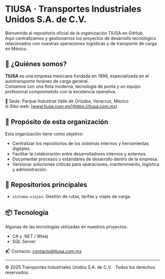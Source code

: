 # TIUSA · Transportes Industriales Unidos S.A. de C.V.

Bienvenido al repositorio oficial de la organización TIUSA en GitHub.  
Aquí centralizamos y gestionamos los proyectos de desarrollo tecnológico relacionados con nuestras operaciones logísticas y de transporte de carga en México.

## 🚛 ¿Quiénes somos?

**TIUSA** es una empresa mexicana fundada en 1998, especializada en el autotransporte foráneo de carga general.  
Contamos con una flota moderna, tecnología de punta y un equipo profesional comprometido con la excelencia operativa.

📍 Sede: Parque Industrial Valle de Orizaba, Veracruz, México  
🌐 Sitio web: [www.tiusa.com.mx](https://tiusa.com.mx)

## 🎯 Propósito de esta organización

Esta organización tiene como objetivo:

- Centralizar los repositorios de los sistemas internos y herramientas digitales.
- Facilitar la colaboración entre desarrolladores internos y externos.
- Documentar procesos y estándares de desarrollo dentro de la empresa.
- Versionar soluciones críticas para operaciones, mantenimiento, logística y administración.

## 📁 Repositorios principales

- `sistema-viajes`: Gestión de rutas, tarifas y viajes de carga.

## 📦 Tecnología

Algunas de las tecnologías utilizadas en nuestros proyectos:

- C# y .NET / Wisej
- SQL Server 


📬 Contacto: [contacto@tiusa.com.mx](mailto:contacto@tiusa.com.mx)

---

© 2025 Transportes Industriales Unidos S.A. de C.V. · Todos los derechos reservados.
